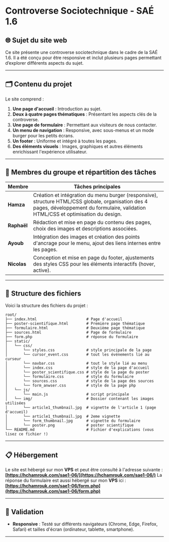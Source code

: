 # Controverse Sociotechnique - SAÉ 1.6

## 🌐 Sujet du site web
Ce site présente une controverse sociotechnique dans le cadre de la SAÉ 1.6. Il a été conçu pour être responsive et inclut plusieurs pages permettant d’explorer différents aspects du sujet.

---

## 🗂️ Contenu du projet
Le site comprend :
1. **Une page d'accueil** : Introduction au sujet.
2. **Deux à quatre pages thématiques** : Présentant les aspects clés de la controverse.
3. **Une page de formulaire** : Permettant aux visiteurs de nous contacter.
4. **Un menu de navigation** : Responsive, avec sous-menus et un mode burger pour les petits écrans.
5. **Un footer** : Uniforme et intégré à toutes les pages.
6. **Des éléments visuels** : Images, graphiques et autres éléments enrichissant l'expérience utilisateur.

---

## 👥 Membres du groupe et répartition des tâches

| Membre      | Tâches principales                                                                 |
|-------------|------------------------------------------------------------------------------------|
| **Hamza**   | Création et intégration du menu burger (responsive), structure HTML/CSS globale, organisation des 4 pages, développement du formulaire, validation HTML/CSS et optimisation du design. |
| **Raphaël** | Rédaction et mise en page du contenu des pages, choix des images et descriptions associées. |
| **Ayoub**   | Intégration des images et création des points d'ancrage pour le menu, ajout des liens internes entre les pages. |
| **Nicolas** | Conception et mise en page du footer, ajustements des styles CSS pour les éléments interactifs (hover, active). |

---

## 📂 Structure des fichiers

Voici la structure des fichiers du projet :

```
root/
├── index.html                      # Page d'accueil
├── poster-scientifique.html        # Première page thématique
├── formulaire.html                 # Deuxième page thématique
├── sources.html                    # Page de formulaire
├── form.php                        # réponse du formulaire
├── static/
│   └── css/
│       └── styles.css              # style principale de la page
│       └── cursor_event.css        # tout les événements lié au curseur
│       └── navbar.css              # tout le style lié au menu
│       └── index.css               # style de la page d'accueil
│       └── poster_scientifique.css # style de la page du poster
│       └── formulaire.css          # style du formulaire
│       └── sources.css             # style de la page des sources
│       └── form_anwser.css         # style de la page php
│   └── js/
│       └── main.js                 # script principale
│   └── img/                        # Dossier contenant les images utilisées
│       └── article1_thumbnail.jpg  # vignette de l'article 1 (page d'accueil)
│       └── article1_thumbnail.jpg  # 2eme vignette
│       └── form_thumbnail.jpg      # vignette du formulaire
│       └── poster.png              # poster scientifique
└── README.md                       # Fichier d'explications (vous lisez ce fichier !)
```

---

## 📋 Hébergement

Le site est hébergé sur mon **VPS** et peut être consulté à l'adresse suivante :  
**[https://hchamrouk.com/sae1-06/](https://hchamrouk.com/sae1-06/)**
La réponse du formulaire est aussi hébergé sur mon **VPS** ici :
**[https://hchamrouk.com/sae1-06/form.php](https://hchamrouk.com/sae1-06/form.php)**

---

## 📑 Validation
- **Responsive** : Testé sur différents navigateurs (Chrome, Edge, Firefox, Safari) et tailles d'écran (ordinateur, tablette, smartphone).

---
